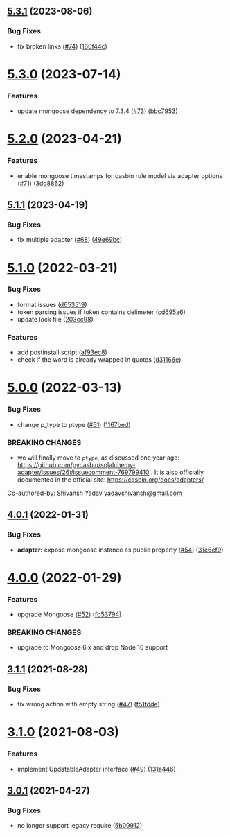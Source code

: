## [5.3.1](https://github.com/node-casbin/mongoose-adapter/compare/v5.3.0...v5.3.1) (2023-08-06)


### Bug Fixes

* fix broken links ([#74](https://github.com/node-casbin/mongoose-adapter/issues/74)) ([160f44c](https://github.com/node-casbin/mongoose-adapter/commit/160f44c79452ae939865ddc5de116983c9fcc340))

# [5.3.0](https://github.com/node-casbin/mongoose-adapter/compare/v5.2.0...v5.3.0) (2023-07-14)


### Features

* update mongoose dependency to 7.3.4 ([#73](https://github.com/node-casbin/mongoose-adapter/issues/73)) ([bbc7953](https://github.com/node-casbin/mongoose-adapter/commit/bbc79536d6abf5aca92bd83e601a457104f0b02a))

# [5.2.0](https://github.com/node-casbin/mongoose-adapter/compare/v5.1.1...v5.2.0) (2023-04-21)


### Features

* enable mongoose timestamps for casbin rule model via adapter options ([#71](https://github.com/node-casbin/mongoose-adapter/issues/71)) ([3dd8862](https://github.com/node-casbin/mongoose-adapter/commit/3dd8862f8eb452adc1365c96df55125561358bb1))

## [5.1.1](https://github.com/node-casbin/mongoose-adapter/compare/v5.1.0...v5.1.1) (2023-04-19)


### Bug Fixes

* fix multiple adapter ([#68](https://github.com/node-casbin/mongoose-adapter/issues/68)) ([49e69bc](https://github.com/node-casbin/mongoose-adapter/commit/49e69bc2f526fdb42b7410a04173c6b4c58bb635))

# [5.1.0](https://github.com/node-casbin/mongoose-adapter/compare/v5.0.0...v5.1.0) (2022-03-21)


### Bug Fixes

* format issues ([d653519](https://github.com/node-casbin/mongoose-adapter/commit/d653519ec3cfc8b1f81d2a061dbb86df1a4df9c3))
* token parsing issues if token contains delimeter ([cd695a6](https://github.com/node-casbin/mongoose-adapter/commit/cd695a68f7f45faaae065d4e37c7d4593f7d09b9))
* update lock file ([203cc98](https://github.com/node-casbin/mongoose-adapter/commit/203cc98d9db46e10319f89ea6ab3affe98c2098b))


### Features

* add postinstall script ([af93ec8](https://github.com/node-casbin/mongoose-adapter/commit/af93ec8025f10bd761b47c276a841e368f61bc1a))
* check if the word is already wrapped in quotes ([d31166e](https://github.com/node-casbin/mongoose-adapter/commit/d31166e3fd8f67eb6ffcff475a68916f61ce7f60))

# [5.0.0](https://github.com/node-casbin/mongoose-adapter/compare/v4.0.1...v5.0.0) (2022-03-13)


### Bug Fixes

* change p_type to ptype ([#61](https://github.com/node-casbin/mongoose-adapter/issues/61)) ([1167bed](https://github.com/node-casbin/mongoose-adapter/commit/1167bed29efc618f09fef7b7c98d8ff81520369f))


### BREAKING CHANGES

* we will finally move to `ptype`, as discussed one year ago: https://github.com/pycasbin/sqlalchemy-adapter/issues/26#issuecomment-769799410 . It is also officially documented in the official site: https://casbin.org/docs/adapters/

Co-authored-by: Shivansh Yadav <yadavshivansh@gmail.com>

## [4.0.1](https://github.com/node-casbin/mongoose-adapter/compare/v4.0.0...v4.0.1) (2022-01-31)


### Bug Fixes

* **adapter:** expose mongoose instance as public property ([#54](https://github.com/node-casbin/mongoose-adapter/issues/54)) ([31e6ef9](https://github.com/node-casbin/mongoose-adapter/commit/31e6ef9f81aebba385d0b7a0e66960c23e316c4f))

# [4.0.0](https://github.com/node-casbin/mongoose-adapter/compare/v3.1.1...v4.0.0) (2022-01-29)


### Features

* upgrade Mongoose ([#52](https://github.com/node-casbin/mongoose-adapter/issues/52)) ([fb53794](https://github.com/node-casbin/mongoose-adapter/commit/fb5379432397710a27570b116ea3f7459f4bd3b6))


### BREAKING CHANGES

* upgrade to Mongoose 6.x and drop Node 10 support

## [3.1.1](https://github.com/node-casbin/mongoose-adapter/compare/v3.1.0...v3.1.1) (2021-08-28)


### Bug Fixes

* fix wrong action with empty string ([#47](https://github.com/node-casbin/mongoose-adapter/issues/47)) ([f51fdde](https://github.com/node-casbin/mongoose-adapter/commit/f51fdde975df95a33c0b9bbcc8fdcf64b7af73a2))

# [3.1.0](https://github.com/node-casbin/mongoose-adapter/compare/v3.0.1...v3.1.0) (2021-08-03)


### Features

* implement UpdatableAdapter interface ([#49](https://github.com/node-casbin/mongoose-adapter/issues/49)) ([131a446](https://github.com/node-casbin/mongoose-adapter/commit/131a446b813b202d322ac0d0fc45d436e34832ca))

## [3.0.1](https://github.com/node-casbin/mongoose-adapter/compare/v3.0.0...v3.0.1) (2021-04-27)


### Bug Fixes

* no longer support legacy require ([5b09912](https://github.com/node-casbin/mongoose-adapter/commit/5b09912a693a3cf6442d640fe4031938a373c820))
